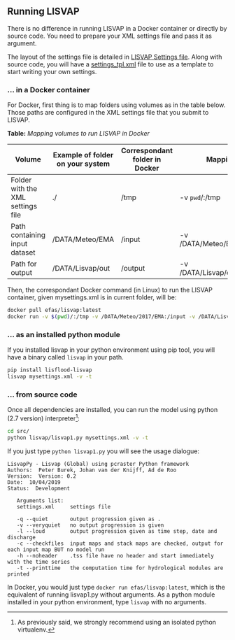 ## Running LISVAP

There is no difference in running LISVAP in a Docker container or directly by source code. You need to prepare your XML settings file and pass it as argument.

The layout of the settings file is detailed in [LISVAP Settings file](/lisflood-lisvap/3_2_LISVAP_settingsfile/).
Along with source code, you will have a [settings_tpl.xml](https://raw.githubusercontent.com/ec-jrc/lisflood-lisvap/master/settings_tpl.xml) file to use as a template to start writing your own settings.

### ... in a Docker container

For Docker, first thing is to map folders using volumes as in the table below. Those paths are configured in the XML settings file that you submit to LISVAP.


   **Table:** *Mapping volumes to run LISVAP in Docker*
   

| Volume                            |  Example of folder on your system |  Correspondant folder in Docker | Mapping                        |
| --------------------------------- | --------------------------------- | ------------------------------- | ------------------------------ |
| Folder with the XML settings file | ./                                | /tmp                            | -v `pwd`/:/tmp                 |
| Path containing input dataset     | /DATA/Meteo/EMA                   | /input                          | -v /DATA/Meteo/EMA:/input      |
| Path for output                   | /DATA/Lisvap/out                  | /output                         | -v /DATA/Lisvap/out:/output    |

Then, the correspondant Docker command (in Linux) to run the LISVAP container, given mysettings.xml is in current folder, will be:

```bash
docker pull efas/lisvap:latest
docker run -v $(pwd)/:/tmp -v /DATA/Meteo/2017/EMA:/input -v /DATA/Lisvap/out:/output efas/lisvap:latest /tmp/mysettings.xml
```

### ... as an installed python module

If you installed lisvap in your python environment using pip tool, you will have a binary called `lisvap` in your path.

```bash
pip install lisflood-lisvap
lisvap mysettings.xml -v -t
```

### ... from source code

Once all dependencies are installed, you can run the model using python (2.7 version) interpreter[^1]:

```bash
cd src/
python lisvap/lisvap1.py mysettings.xml -v -t
```
[^1]: As previously said, we strongly recommend using an isolated python virtualenv.

If you just type `python lisvap1.py` you will see the usage dialogue:

 ```console
LisvapPy - Lisvap (Global) using pcraster Python framework
Authors:  Peter Burek, Johan van der Knijff, Ad de Roo
Version:  Version: 0.2
Date:  10/04/2019
Status:  Development

    Arguments list:
    settings.xml     settings file

    -q --quiet       output progression given as .
    -v --veryquiet   no output progression is given
    -l --loud        output progression given as time step, date and discharge
    -c --checkfiles  input maps and stack maps are checked, output for each input map BUT no model run
    -h --noheader    .tss file have no header and start immediately with the time series
    -t --printtime   the computation time for hydrological modules are printed

 ```
In Docker, you would just type `docker run efas/lisvap:latest`, which is the equivalent of running lisvap1.py without arguments.
As a python module installed in your python environment, type `lisvap` with no arguments.
